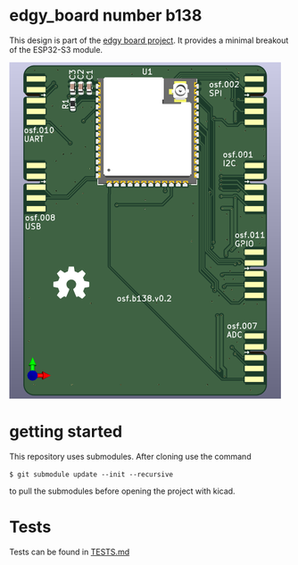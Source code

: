 # edgy_board number b138
This design is part of the [edgy board project](https://github.com/skunkforce/edgy_boards). It provides a minimal breakout of the ESP32-S3 module.

![](/board/board.png)

# getting started
This repository uses submodules. After cloning use the command 

```$ git submodule update --init --recursive```

to pull the submodules before opening the project with kicad. 

# Tests
Tests can be found in [TESTS.md](TESTS.md)

